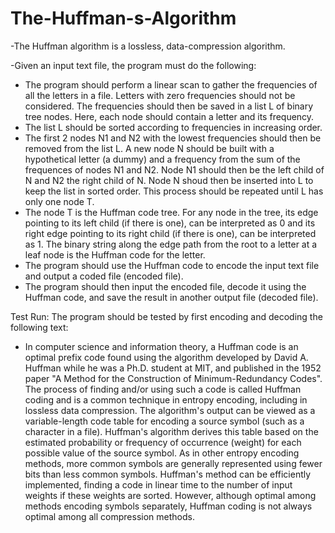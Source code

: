 # The-Huffman-s-Algorithm
-The Huffman algorithm is a lossless, data-compression algorithm. 

-Given an input text file, the program must do the following:
  - The program should perform a linear scan to gather the frequencies of all the letters in a file. Letters with zero frequencies should not be considered. The frequencies should then be saved in a list L of binary tree nodes. Here, each node should contain a letter and its frequency. 
  - The list L should be sorted according to frequencies in increasing order.
  - The first 2 nodes N1 and N2 with the lowest frequencies should then be removed from the list L. A new node N should be built with a hypothetical letter (a dummy) and a frequency from the sum of the frequences of nodes N1 and N2. Node N1 should then be the left child of N and N2 the right child of N. Node N shoud then be inserted into L to keep the list in sorted order. This process should be repeated until L has only one node T. 
  - The node T is the Huffman code tree. For any node in the tree, its edge pointing to its left child (if there is one), can be interpreted as 0 and its right edge pointing to its right child (if there is one), can be interpreted as 1. The binary string along the edge path from the root to a letter at a leaf node is the Huffman code for the letter. 
  - The program should use the Huffman code to encode the input text file and output a coded file (encoded file).
  - The program should then input the encoded file, decode it using the Huffman code, and save the result in another output file (decoded file). 

Test Run: The program should be tested by first encoding and decoding the following text:
- In computer science and information theory, a Huffman code is an optimal prefix code found using the algorithm developed by David A. Huffman while he was a Ph.D. student at MIT, and published in the 1952 paper "A Method for the Construction of Minimum-Redundancy Codes". The process of finding and/or using such a code is called Huffman coding and is a common technique in entropy encoding, including in lossless data compression. The algorithm's output can be viewed as a variable-length code table for encoding a source symbol (such as a character in a file). Huffman's algorithm derives this table based on the estimated probability or frequency of occurrence (weight) for each possible value of the source symbol. As in other entropy encoding methods, more common symbols are generally represented using fewer bits than less common symbols. Huffman's method can be efficiently implemented, finding a code in linear time to the number of input weights if these weights are sorted. However, although optimal among methods encoding symbols separately, Huffman coding is not always optimal among all compression methods.













